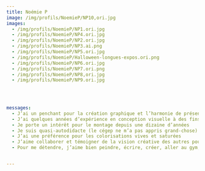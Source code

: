 ```yaml
---
title: Noémie P
image: /img/profils/NoemieP/NP10,ori.jpg
images:
  - /img/profils/NoemieP/NP1.ori.jpg
  - /img/profils/NoemieP/NP4.ori.jpg
  - /img/profils/NoemieP/NP2.ori.jpg
  - /img/profils/NoemieP/NP3.ai.png
  - /img/profils/NoemieP/NP5.ori.jpg
  - /img/profils/NoemieP/Halloween-longues-expos.ori.png
  - /img/profils/NoemieP/NP6.ori.jpg
  - /img/profils/NoemieP/NP7.ori.png
  - /img/profils/NoemieP/NP8,ori.jpg
  - /img/profils/NoemieP/NP9.ori.jpg
     

 

messages:
  - J’ai un penchant pour la création graphique et l’harmonie de présentation
  - J’ai quelques années d’expérience en conception visuelle à des fins marketing
  - Je porte un intérêt pour le montage depuis une dizaine d’années
  - Je suis quasi-autodidacte (le cégep ne m’a pas appris grand-chose)
  - J’ai une préférence pour les colorisations vives et saturées
  - J’aime collaborer et témoigner de la vision créative des autres pour bâtir des projets riches
  - Pour me détendre, j’aime bien peindre, écrire, créer, aller au gym, cuisiner ou flatter mon chat Mitaine


---
```


